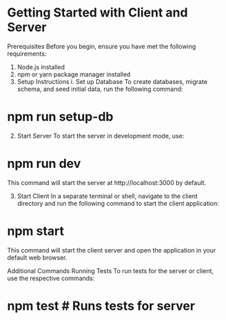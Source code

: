 # Getting Started with Client and Server


Prerequisites
Before you begin, ensure you have met the following requirements:

1. Node.js installed
2. npm or yarn package manager installed
3. Setup Instructions
  i. Set up Database
    To create databases, migrate schema, and seed initial data, run the following command:

# npm run setup-db


2. Start Server
To start the server in development mode, use:

# npm run dev
This command will start the server at http://localhost:3000 by default.

3. Start Client
In a separate terminal or shell, navigate to the client directory and run the following command to start the client application:


# npm start
This command will start the client server and open the application in your default web browser.

Additional Commands
Running Tests
To run tests for the server or client, use the respective commands:


# npm test      # Runs tests for server


